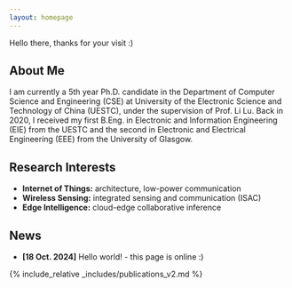```yaml
---
layout: homepage
---
```

Hello there, thanks for your visit :)

## About Me

I am currently a 5th year Ph.D. candidate in the Department of Computer Science and Engineering (CSE) at University of the Electronic Science and Technology of China (UESTC), under the supervision of Prof. Li Lu. Back in 2020, I received my first B.Eng. in Electronic and Information Engineering (EIE) from the UESTC and the second in Electronic and Electrical Engineering (EEE) from the University of Glasgow.

## Research Interests

- **Internet of Things:** architecture, low-power communication
- **Wireless Sensing:** integrated sensing and communication (ISAC)
- **Edge Intelligence:** cloud-edge collaborative inference

## News

- **[18 Oct. 2024]** Hello world! - this page is online :)

{% include_relative _includes/publications_v2.md %}

<!-- {% include_relative _includes/services.md %} -->
